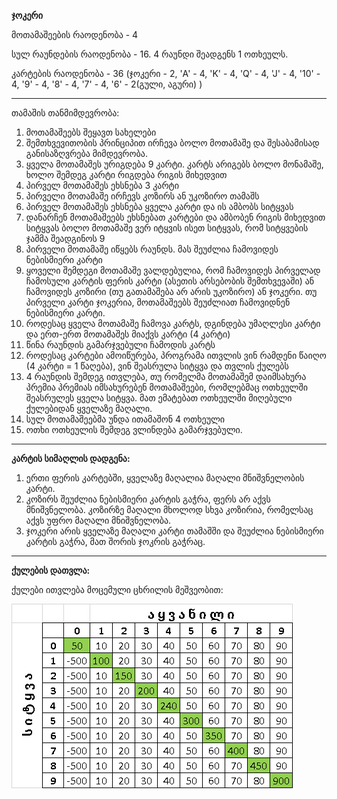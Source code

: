 **ჯოკერი** 

მოთამაშეების რაოდენობა - 4

სულ რაუნდების რაოდენობა - 16. 4 რაუნდი შეადგენს 1 ოთხეულს.

კარტების რაოდენობა - 36 (ჯოკერი - 2, 'A' - 4, 'K' - 4, 'Q' - 4, 
'J' - 4, '10' - 4, '9' - 4, '8' - 4, '7' - 4, '6' - 2(გული, აგური) )

_____________________
თამაშის თანმიმდევრობა:
1) მოთამაშეებს შეყავთ სახელები
2) შემთხვევითობის პრინციპით ირჩევა ბოლო მოთამაშე და შესაბამისად
განისაზღვრება მიმდევრობა.
3) ყველა მოთამაშეს ურიგდება 9 კარტი. კარტს არიგებს ბოლო მონამაშე, ხოლო შემდეგ კარტი რიგდება რიგის მიხედვით
4) პირველ მოთამაშეს ეხსნება 3 კარტი
5) პირველი მოთამაშე ირჩევს კოზირს ან უკოზირო თამაშს
6) პირველ მოთამაშეს ეხსნება ყველა კარტი და ის ამბობს სიტყვას
7) დანარჩენ მოთამაშეებს ეხსნებათ კარტები და ამბობენ რიგის მიხედვით სიტყვას
ბოლო მოთამაშე ვერ იტყვის ისეთ სიტყვას, რომ სიტყვების ჯამმა შეადგინოს 9
9) პირველი მოთამაშე იწყებს რაუნდს. მას შეუძლია ჩამოვიდეს ნებისმიერი კარტი
10) ყოველი შემდეგი მოთამაშე ვალდებულია, რომ ჩამოვიდეს პირველად
 ჩამოსული კარტის ფერის კარტი (ასეთის არსებობის შემთხვევაში) ან
 ჩამოვიდეს კოზირი (თუ გათამაშება არ არის უკოზირო) ან ჯოკერი. თუ 
პირველი კარტი ჯოკერია, მოთამაშეებს შეუძლიათ ჩამოვიდნენ ნებისმიერი კარტი. 
10) როდესაც ყველა მოთამაშე ჩამოვა კარტს, დგინდება უმაღლესი კარტი და ერთ-ერთ
მოთამაშეს მიაქვს კარტი (4 კარტი)
11) წინა რაუნდის გამარჯვებული ჩამოდის კარტს
12) როდესაც კარტები ამოიწურება, პროგრამა ითვლის ვინ რამდენი 
წაიღო (4 კარტი = 1 წაღება), ვინ შეასრულა სიტყვა და თვლის ქულებს
14) 4 რაუნდის შემდეგ ითვლება, თუ რომელმა მოთამაშემ დაიმსახურა პრემია
პრემიას იმსახურებენ მოთამაშეები, რომლებმაც ოთხეულში შეასრულეს ყველა სიტყვა. 
მათ ემატებათ ოთხეულში მიღებული ქულებიდან ყველაზე მაღალი. 
15) სულ მოთამაშეებმა უნდა ითამაშონ 4 ოთხეული
16) ოთხი ოთხეულის შემდეგ ვლინდება გამარჯვებული.

______________________

 **კარტის სიმაღლის დადგენა:**

1) ერთი ფერის კარტებში, ყველაზე მაღალია მაღალი მნიშვნელობის კარტი.
2) კოზირს შეუძლია ნებისმიერი კარტის გაჭრა, ფერს არ აქვს მნიშვნელობა.
 კოზირზე მაღალი მხოლოდ სხვა კოზირია, რომელსაც აქვს უფრო მაღალი
 მნიშვნელობა. 
3) ჯოკერი არის ყველაზე მაღალი კარტი თამაშში და შეუძლია ნებისმიერი კარტის
 გაჭრა, მათ შორის ჯოკრის გაჭრაც.
 
------------------------------------
**ქულების დათვლა:**

ქულები ითვლება მოცემული ცხრილის მეშვეობით: 

![img.png](img.png)


